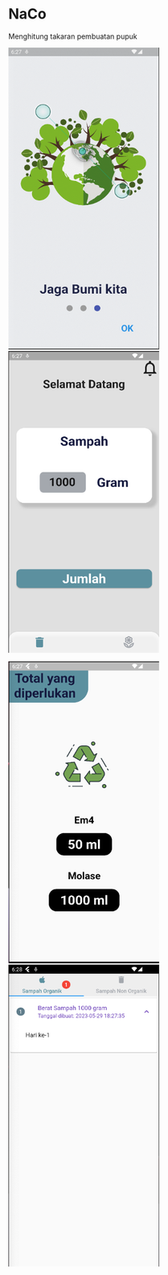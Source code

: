# NaCo

Menghitung takaran pembuatan pupuk

<img src="https://github.com/kynov007/NaCo/blob/main/photos/Screenshot%202023-05-29%20at%2018.27.14.png" alt="Deskripsi Foto" width="300" height="600"> <img src="https://github.com/kynov007/NaCo/blob/main/photos/Screenshot%202023-05-29%20at%2018.27.36.png" alt="Deskripsi Foto" width="300" height="600">

<img src="https://github.com/kynov007/NaCo/blob/main/photos/Screenshot%202023-05-29%20at%2018.27.54.png" alt="Deskripsi Foto" width="300" height="600">
<img src="https://github.com/kynov007/NaCo/blob/main/photos/Screenshot%202023-05-29%20at%2018.28.12.png" alt="Deskripsi Foto" width="300" height="600">

